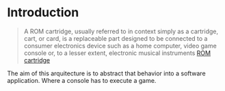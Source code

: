 # Introduction

> A ROM cartridge, usually referred to in context simply as a cartridge, cart, or card, is a replaceable part designed to be connected to a consumer electronics device such as a home computer, video game console or, to a lesser extent, electronic musical instruments
[ROM cartridge](https://en.wikipedia.org/wiki/ROM_cartridge)

The aim of this arquitecture is to abstract that behavior into a software application. Where a console has to execute a game.
